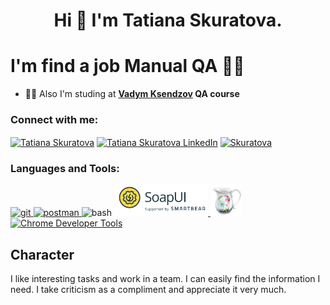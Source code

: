 
<!--
**TatianaSkuratova/TatianaSkuratova** is a ✨ _special_ ✨ repository because its `README.md` (this file) appears on your GitHub profile.

Here are some ideas to get you started:

- 🔭 I’m currently working on ...
- 🌱 I’m currently learning ...
- 👯 I’m looking to collaborate on ...
- 🤔 I’m looking for help with ...
- 💬 Ask me about ...
- 📫 How to reach me: ...
- 😄 Pronouns: ...
- ⚡ Fun fact: ...
-->


<h1 align="center">Hi 👋 I'm Tatiana Skuratova. </h1>

<h1> I'm find a job Manual QA 🙋‍♀️ </h1>

- 👩‍💻 Also I'm studing at **[Vadym Ksendzov](https://ksendzov.com/) QA course**

<p align="left">
<h3 align="left">Connect with me:</h3>
<a href="mailto:skuratovats@gmail.com" target="_blank"><img align="center" alt="Tatiana Skuratova" height="65" 
src="https://img.icons8.com/color/344/gmail-login.png" width="65"/></a>
<a href="https://www.linkedin.com/in/tatianaskuratova/" target="blank"><img align="center" alt="Tatiana Skuratova LinkedIn" height="65" 
src="https://img.icons8.com/fluency/344/linkedin.png" width="65"/></a>
<a href="https://t.me/skuratova" target="blank"><img align="center" alt="Skuratova" height="50"
src="https://user-images.githubusercontent.com/98715632/180439335-dbfacae5-cf35-44d7-8b12-cc43b2bfccfa.png" width="50"/></a><a target="_blank"/></a>



### Languages and Tools: ###


<a href="https://git-scm.com/" target="_blank" rel="noreferrer"> <img src="https://www.vectorlogo.zone/logos/git-scm/git-scm-icon.svg" alt="git" width="50" height="50"/> </a>
<a href="https://postman.com" target="_blank" rel="noreferrer"> <img src="https://www.vectorlogo.zone/logos/getpostman/getpostman-icon.svg" alt="postman" width="50" height="50"/> </a>
<a target="_blank" rel="noreferrer"> <img src="https://img.icons8.com/ios-filled/344/console.png" alt="bash" width="50" height="50"/> </a>
<a  href="https://www.soapui.org/" target="_blank" rel="noreferrer"> <img src="https://github.com/TatianaSkuratova/Group27_Ksendzov/blob/main/SoapUI-logo.png" alt="SOAP UI" width="150" height="50"/> </a>
<a  href="https://www.charlesproxy.com/" target="_blank" rel="noreferrer"> <img src="https://github.com/TatianaSkuratova/Group27_Ksendzov/blob/main/charles.png" alt="Charles" width="50" height="50"/> </a>
<a  href="https://developer.chrome.com/docs/devtools/" target="_blank" rel="noreferrer"> <img src="https://img.icons8.com/color/344/chrome--v1.png" alt="Chrome Developer Tools" width="50" height="50"/> </a>


## Character

<div>I like interesting tasks and work in a team. I can easily find the information I need. I take criticism as a compliment and appreciate it very much.</div>
